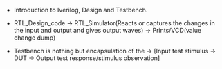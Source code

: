 *   Introduction to Iverilog, Design and Testbench.

*   RTL_Design_code -> RTL_Simulator(Reacts or captures the changes in the input and output and gives output waves) -> Prints/VCD(value change dump)


*   Testbench is nothing but encapsulation of the -> [Input test stimulus -> DUT -> Output test response/stimulus observation]
